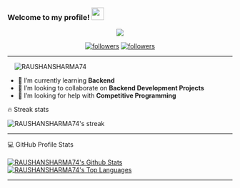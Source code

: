 <!--




source -- https://github.com/DenverCoder1/DenverCoder1
https://github.com/sknsht/HackerRank
### Hi there 👋

-->




<h3 align="left">
  Welcome to my profile!
  <img src="https://media.giphy.com/media/hvRJCLFzcasrR4ia7z/giphy.gif" width="28">
</h3>

<p align="center">
  <a href="https://github.com/RAUSHANSHARMA74"><img src="https://readme-typing-svg.herokuapp.com/?lines=I%20am%20Raushan%20Sharma;Full%20Stack%20Web%20Developer;Always%20learning%20new%20things&center=true&width=380&height=45"></a>
</p>

<p align="center">
  <a href="https://twitter.com/Raushan07262164">
    <img alt="followers" title="Follow me on Twitter" src="https://img.shields.io/twitter/follow/Raushan07262164?color=236ad3&labelColor=1155ba&label=Follow&logo=twitter&logoColor=white&style=for-the-badge"/></a>
  <a href="https://github.com/RAUSHANSHARMA74">
    <img alt="followers" title="Follow me on Github" src="https://img.shields.io/github/followers/RAUSHANSHARMA74?color=8c8c8c&labelColor=666666&style=for-the-badge&logo=github&label=Follow"/></a>
</p>
<hr>
<!--
[![Twitter Follow](https://img.shields.io/twitter/follow/Raushan07262164?color=1DA1F2&logo=twitter&style=for-the-badge)](https://twitter.com/intent/follow?original_referer=https%3A%2F%2Fgithub.com%2FcodeSTACKr&screen_name=Raushan07262164)-->





<p align="left"> &nbsp;&nbsp;&nbsp;&nbsp;<img src="https://komarev.com/ghpvc/?username=RAUSHANSHARMA74&label=Profile%20views&color=0e75b6&style=flat" alt="RAUSHANSHARMA74" /> </p>

<!--
- 🔭 I’m currently working on ...

- 💬 Ask me about ...
- 📫 How to reach me: ...

- 😄 Pronouns: ...-->


- 🌱 I’m currently learning **Backend**
- 👯 I’m looking to collaborate on **Backend Development Projects**
- 🤔 I’m looking for help with **Competitive Programming**
<!-- - 🥅 2021 Goals: Contribute to **Open Source projects** -->
<!-- - ⚡ Fun fact: Programs and Anime -->

<!--
<p><img align="left" src="https://github-readme-stats.vercel.app/api?username=RAUSHANSHARMA74&&show_icons=true&title_color=ffffff&icon_color=bb2acf&text_color=daf7dc&bg_color=151515" alt="RAUSHANSHARMA74"></p>-->
<!--<p><img align="left" src="https://github-readme-stats.vercel.app/api?username=RAUSHANSHARMA74&show_icons=true&locale=en" alt="RAUSHANSHARMA74" /></p>-->
<!--
<p>&nbsp;<img align="center" src="https://github-readme-stats.vercel.app/api/top-langs?username=RAUSHANSHARMA74&show_icons=true&locale=en&layout=compact" alt="RAUSHANSHARMA74" /></p>

<p><img align="center" src="https://github-readme-streak-stats.herokuapp.com/?user=RAUSHANSHARMA74&" alt="RAUSHANSHARMA74" /></p>

<hr>
-->


<summary>🔥 Streak stats</summary>

<p>
    <img title="Streak stats" alt="RAUSHANSHARMA74's streak" src="https://github-readme-streak-stats.herokuapp.com/?user=RAUSHANSHARMA74&theme=monokai-metallian&hide_border=true"/>
  
</p>

<hr>

  <summary>💻 GitHub Profile Stats</summary>
  <br/>
    <a href="https://github.com/RAUSHANSHARMA74/github-readme-stats"><img alt="RAUSHANSHARMA74's Github Stats" src="https://github-readme-stats.vercel.app/api?username=RAUSHANSHARMA74&show_icons=true&count_private=true&theme=react&hide_border=true&bg_color=1F222E&title_color=F85D7F&icon_color=F8D866" /></a>
  <a href="https://github.com/RAUSHANSHARMA74on/github-readme-stats"><img alt="RAUSHANSHARMA74's Top Languages" src="https://github-readme-stats.vercel.app/api/top-langs/?username=RAUSHANSHARMA74&langs_count=30&layout=compact&theme=react&hide_border=true&bg_color=1F222E&title_color=F85D7F&icon_color=F8D866" /></a>
  <br/>


<hr>


